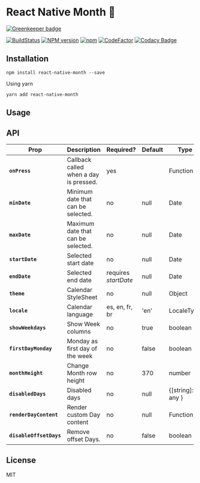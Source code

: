 # React Native Month 📆

[![Greenkeeper badge](https://badges.greenkeeper.io/maggialejandro/react-native-month.svg)](https://greenkeeper.io/)

[![BuildStatus](https://img.shields.io/travis/maggialejandro/react-native-month/master.svg)](https://travis-ci.org/maggialejandro/react-native-month)
[![NPM version](https://img.shields.io/npm/v/react-native-month.svg)](https://www.npmjs.com/package/react-native-month) [![npm](https://img.shields.io/npm/dw/react-native-month.svg)](https://github.com/maggialejandro/react-native-month) [![CodeFactor](https://www.codefactor.io/repository/github/maggialejandro/react-native-month/badge)](https://www.codefactor.io/repository/github/maggialejandro/react-native-month) [![Codacy Badge](https://api.codacy.com/project/badge/Grade/832690f286a5451cacdae664d63be3b9)](https://www.codacy.com/app/maggialejandro/react-native-month?utm_source=github.com&utm_medium=referral&utm_content=maggialejandro/react-native-month&utm_campaign=Badge_Grade)

## Installation

```console
npm install react-native-month --save
```

Using yarn

```console
yarn add react-native-month
```

## Usage

## API

| Prop                    | Description                            | Required?            | Default | Type             |
| ----------------------- | -------------------------------------- | -------------------- | ------- | ---------------- |
| **`onPress`**           | Callback called when a day is pressed. | yes                  |         | Function         |
| **`minDate`**           | Minimum date that can be selected.     | no                   | null    | Date             |
| **`maxDate`**           | Maximum date that can be selected.     | no                   | null    | Date             |
| **`startDate`**         | Selected start date                    | no                   | null    | Date             |
| **`endDate`**           | Selected end date                      | requires _startDate_ | null    | Date             |
| **`theme`**             | Calendar StyleSheet                    | no                   | null    | Object           |
| **`locale`**            | Calendar language                      | es, en, fr, br       | 'en'    | LocaleType       |
| **`showWeekdays`**      | Show Week columns                      | no                   | true    | boolean          |
| **`firstDayMonday`**    | Monday as first day of the week        | no                   | false   | boolean          |
| **`monthHeight`**       | Change Month row height                | no                   | 370     | number           |
| **`disabledDays`**      | Disabled days                          | no                   | null    | {[string]: any } |
| **`renderDayContent`**  | Render custom Day content              | no                   | null    | Function         |
| **`disableOffsetDays`** | Remove offset Days.                    | no                   | false   | boolean          |

## License

MIT
